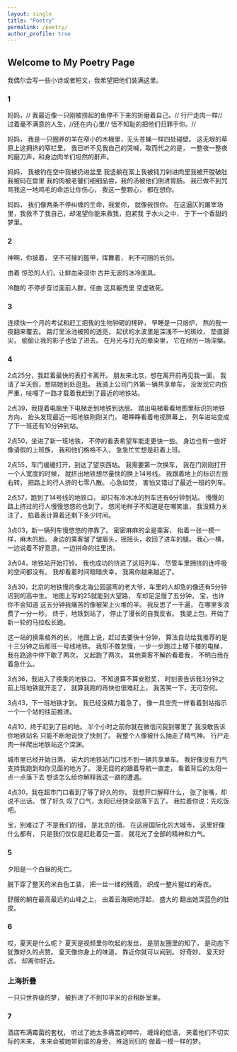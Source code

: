```yaml
---
layout: single
title: "Poetry"
permalink: /poetry/
author_profile: true
---
```


## Welcome to My Poetry Page

我偶尔会写一些小诗或者短文，我希望把他们装满这里。 

### 1

妈妈，//
我最近像一只刚被捞起的鱼停不下来的折磨着自己。//
行尸走肉一样//
过着毫不满意的人生，//还在内心里//
恬不知耻的把他们归罪于你。//

妈妈，
我是一只圈养的羊在窄小的木栅里，无头苍蝇一样四处碰壁。
这无垠的草原上这拥挤的窄栏里，
我已听不见我自己的哭喊，取而代之的是，
一整夜一整夜的磨刀声，和身边肉羊们坦然的鼾声。

妈妈，
我被钓在空中我被扔进盆里
我竖躺在案上我被钝刀剁进肉里我被开膛破肚
我被码在盘里
我的肉被老饕们细细品尝，我的汤被他们倒进胃肠。
我已做不到咒骂我这一地鸡毛的命运让你伤心，
我这一整颗心，
都在想你。

妈妈，
我们像两条不停纠缠的生命，我爱你，
就像我恨你。
在这逼仄的屠宰场里，我救不了我自己，却渴望你能来救我，抱紧我
于水火之中，
于下一个香甜的梦里。

### 2

神啊，你披着，
坚不可摧的盔甲，挥舞着，
利不可阻的长剑。

由着
惊恐的人们，让鲜血染湿你
古井无波的冰冷面具。

冷酷的
不停步穿过面前人群，任由
这具躯売里
空虚致死。

### 3

连续快一个月的考试和赶工把我的生物钟砸的稀碎，
早睡是一只熔炉，
熬的我一夜翻来覆去。
路灯里泳池被照的透亮，
起伏的水波里是深浅不一的斑纹，
垫直脚尖，
偷偷让我的影子也坠了进去。
在月光与灯光的晕染里，
它在经历一场涅槃。

### 4

2点25分，我赶着最快的表打卡离开。
朋友来北京，想在离开前再见我一面，
我请了半天假，想陪她到处逛逛。
我骑上公司门外第一辆共享单车，
没发现它内伤严重，吱嘎了一路才载着我赶到了最近的地铁站。

2点39，我提着电脑坐下电梯走到地铁到达层。
踏出电梯看看地图里标识的地铁方向，
抬头发现最近一班地铁刚刚关门，
眼睁睁看着电视屏幕上，
列车进站变成了下一班还有10分钟到站。

2点50，坐进了新一班地铁，
不停的看表希望车能走更快一些。
身边也有一些好像请假的上班族，
我和他们格格不入，
急急忙忙想是赶着上班。

2点55，车门缓缓打开，到达了望京西站。
我需要第一次换车，
我在门刚刚打开一个人宽度的时候，
就挤出地铁想尽量快的换上14号线。
我跟着地上的标识左拐右转，
把路上的行人挤的七零八散。
心急如焚，
害怕又错过了最近一班的列车。

2点57，跑到了14号线的地铁口，
却只有冷冰冰的列车还有6分钟到站。
慢慢的路上挤过的行人慢慢悠悠的也到了，
悠闲地样子不知道是在嘲笑谁，
我没精力关注了，
掐着表计算着还剩下多少时间。

3点03，新一辆列车慢悠悠的停靠了。
密密麻麻的全是乘客，
抬着一张一模一样，麻木的脸。
身边的乘客皱了皱眉头，摇摇头，收回了进车的腿。
我心一横，一边说着不好意思，一边拼命的往里挤。

3点04，地铁站开始打铃。
我也成功的挤进了这班列车，
尽管车里拥挤的连呼吸的空间都没有。
我却看着时间暗暗庆幸，
我离你越来越近了。

3点30，北京的地铁慢的像北海公园遛弯的老大爷，车里的人却急的像还有5分钟迟到的高中生。
地图上写的25就能到大望路，
车却足足慢了五分钟，
宝，也许你不会知道
这五分钟我痛苦的像被架上火堆的羊。
我反思了一千遍，
在哪里多浪费了一分一秒。
终于，地铁到站了，
停止了漫长的自我反省。
我提上包，开始了新一轮的马拉松长跑。

这一站的换乘格外的长，
地图上说，赶过去要快十分钟，
算法自动给我推荐的是十三分钟之后那班一号线地铁。
我却不敢怠慢，一步一步跑过上楼下楼的电梯，
我在路途中停下歇了两次，
又起跑了两次。
其他乘客不解的看着我，
不明白我在着急什么。

3点36，我进入了换乘的地铁口，
不知道算不算安慰奖，
时刻表告诉我3分钟之前上班地铁就开走了，
就算我跑的再快也很难赶上，
我苦笑一下，无可奈何。

3点43，下一班地铁才到。
我已经没精力着急了，
像一具空壳一样看着到站指示一个一个站的往前推进。

4点10，终于赶到了目的地。
半个小时之前你就在微信问我到哪里了
我没敢告诉你地铁站名
只能不断地说快了快到了。
我整个人像被什么抽走了精气神。
行尸走肉一样爬出地铁站这个深渊。

城市里已经开始日落，
诺大的地铁站门口找不到一辆共享单车。
我好像没有力气支持我跑到和你见面的地方了。
漫无目的的跟着导航一直走，
看着背后的太阳一点一点落下去
想该怎么给你解释我这一路的遭遇。

4点30，我在超市门口看到了等了好久的你，
我想开口解释什么，
张了张嘴，却说不出话。
愣了好久
叹了口气，太阳已经快全部落下去了。
我拉着你说：先吃饭吧。

宝，别难过了
不是我们的错，
是北京的错。
在这座国际化的大城市，
这里好像什么都有，
只是我们仅仅是赶赴着见一面，
就花光了全部的精神和力气。

### 5

夕阳是一个白昼的死亡。

脱下穿了整天的米白色工装，
把一丝一缕的残霞，
织成一整片猩红的寿衣。

舒服的躺在最高最远的山峰之上，
由着云海把她浮起，
盛大的
翻出她深蓝色的肚皮。 

### 6

哎，夏天是什么呢？
夏天是视频里你吹起的发丝，
是朋友圈里的知了，
是动态下犹豫好久的点赞。
夏天像你身上的味道，
靠近你就可以闻到。
好奇妙，
夏天好远，
却离你好近。

### 上海折叠

一只只世界级的梦，
被折进了不到10平米的合租卧室里。

### 7

酒店布满霉菌的套枕，
听过了她太多痛苦的呻吟，
缠绵的低语，
夹着他们不切实际的未来，
未来会被她带到谁的身旁，
殊途同归的
做着一模一样的梦。




